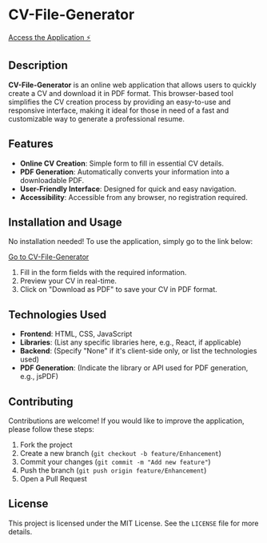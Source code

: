 # CV-File-Generator

[Access the Application ⚡️](https://cv-generator-diallo.netlify.app/)

## Description

**CV-File-Generator** is an online web application that allows users to quickly create a CV and download it in PDF format. This browser-based tool simplifies the CV creation process by providing an easy-to-use and responsive interface, making it ideal for those in need of a fast and customizable way to generate a professional resume.

## Features

- **Online CV Creation**: Simple form to fill in essential CV details.
- **PDF Generation**: Automatically converts your information into a downloadable PDF.
- **User-Friendly Interface**: Designed for quick and easy navigation.
- **Accessibility**: Accessible from any browser, no registration required.

## Installation and Usage

No installation needed! To use the application, simply go to the link below:

[Go to CV-File-Generator](https://cv-generator-diallo.netlify.app/)

1. Fill in the form fields with the required information.
2. Preview your CV in real-time.
3. Click on "Download as PDF" to save your CV in PDF format.

## Technologies Used

- **Frontend**: HTML, CSS, JavaScript
- **Libraries**: (List any specific libraries here, e.g., React, if applicable)
- **Backend**: (Specify "None" if it's client-side only, or list the technologies used)
- **PDF Generation**: (Indicate the library or API used for PDF generation, e.g., jsPDF)

## Contributing

Contributions are welcome! If you would like to improve the application, please follow these steps:

1. Fork the project
2. Create a new branch (`git checkout -b feature/Enhancement`)
3. Commit your changes (`git commit -m "Add new feature"`)
4. Push the branch (`git push origin feature/Enhancement`)
5. Open a Pull Request

## License

This project is licensed under the MIT License. See the `LICENSE` file for more details.
